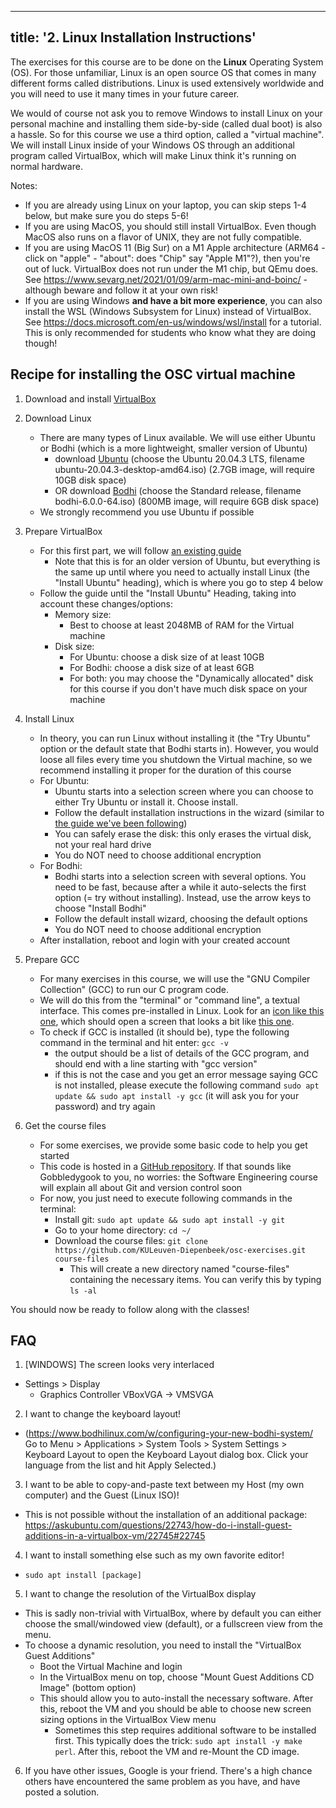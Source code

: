 


---
title: '2. Linux Installation Instructions'
---

The exercises for this course are to be done on the **Linux** Operating System (OS). For those unfamiliar, Linux is an open source OS that comes in many different forms called distributions. Linux is used extensively worldwide and you will need to use it many times in your future career.

We would of course not ask you to remove Windows to install Linux on your personal machine and installing them side-by-side (called dual boot) is also a hassle. So for this course we use a third option, called a "virtual machine". We will install Linux inside of your Windows OS through an additional program called VirtualBox, which will make Linux think it's running on normal hardware.

Notes:

* If you are already using Linux on your laptop, you can skip steps 1-4 below, but make sure you do steps 5-6!
* If you are using MacOS, you should still install VirtualBox. Even though MacOS also runs on a flavor of UNIX, they are not fully compatible. 
* If you are using MacOS 11 (Big Sur) on a M1 Apple architecture (ARM64 - click on "apple" - "about": does "Chip" say "Apple M1"?), then you're out of luck. VirtualBox does not run under the M1 chip, but QEmu does. See https://www.sevarg.net/2021/01/09/arm-mac-mini-and-boinc/ - although beware and follow it at your own risk!
* If you are using Windows **and have a bit more experience**, you can also install the WSL (Windows Subsystem for Linux) instead of VirtualBox. See https://docs.microsoft.com/en-us/windows/wsl/install for a tutorial. This is only recommended for students who know what they are doing though!


## Recipe for installing the OSC virtual machine

1. Download and install [VirtualBox](https://www.virtualbox.org/)

2. Download Linux
    * There are many types of Linux available. We will use either Ubuntu or Bodhi (which is a more lightweight, smaller version of Ubuntu)
        * download [Ubuntu](https://ubuntu.com/download/desktop) (choose the Ubuntu 20.04.3 LTS, filename ubuntu-20.04.3-desktop-amd64.iso) (2.7GB image, will require 10GB disk space)
        * OR download [Bodhi](https://www.bodhilinux.com/download) (choose the Standard release, filename bodhi-6.0.0-64.iso) (800MB image, will require 6GB disk space)
    * We strongly recommend you use Ubuntu if possible

3. Prepare VirtualBox
    * For this first part, we will follow [an existing guide](https://brb.nci.nih.gov/seqtools/installUbuntu.html)
        * Note that this is for an older version of Ubuntu, but everything is the same up until where you need to actually install Linux (the "Install Ubuntu" heading), which is where you go to step 4 below
    * Follow the guide until the "Install Ubuntu" Heading, taking into account these changes/options:
        * Memory size:
            * Best to choose at least 2048MB of RAM for the Virtual machine
        * Disk size:
            * For Ubuntu: choose a disk size of at least 10GB
            * For Bodhi: choose a disk size of at least 6GB
            * For both: you may choose the "Dynamically allocated" disk for this course if you don't have much disk space on your machine

4. Install Linux
    * In theory, you can run Linux without installing it (the "Try Ubuntu" option or the default state that Bodhi starts in). However, you would loose all files every time you shutdown the Virtual machine, so we recommend installing it proper for the duration of this course
    * For Ubuntu:
        * Ubuntu starts into a selection screen where you can choose to either Try Ubuntu or install it. Choose install.
        * Follow the default installation instructions in the wizard (similar to [the guide we've been following](https://brb.nci.nih.gov/seqtools/installUbuntu.html))
        * You can safely erase the disk: this only erases the virtual disk, not your real hard drive
        * You do NOT need to choose additional encryption
    * For Bodhi:
        * Bodhi starts into a selection screen with several options. You need to be fast, because after a while it auto-selects the first option (= try without installing). Instead, use the arrow keys to choose "Install Bodhi"
        * Follow the default install wizard, choosing the default options
        * You do NOT need to choose additional encryption
    * After installation, reboot and login with your created account

5. Prepare GCC
    * For many exercises in this course, we will use the "GNU Compiler Collection" (GCC) to run our C program code. 
    * We will do this from the "terminal" or "command line", a textual interface. This comes pre-installed in Linux. Look for an [icon like this one](https://upload.wikimedia.org/wikipedia/commons/thumb/d/da/GNOME_Terminal_icon_2019.svg/1200px-GNOME_Terminal_icon_2019.svg.png), which should open a screen that looks a bit like [this one](https://ubuntucommunity.s3.dualstack.us-east-2.amazonaws.com/optimized/2X/b/ba76cbf3dc8dc2cc94d26dd61c7aad3cedcd5102_2_690x300.png).
    * To check if GCC is installed (it should be), type the following command in the terminal and hit enter: `gcc -v`
        * the output should be a list of details of the GCC program, and should end with a line starting with "gcc version"
        * if this is not the case and you get an error message saying GCC is not installed, please execute the following command `sudo apt update && sudo apt install -y gcc` (it will ask you for your password) and try again

6. Get the course files
    * For some exercises, we provide some basic code to help you get started
    * This code is hosted in a [GitHub repository](https://github.com/KULeuven-Diepenbeek/osc-exercises). If that sounds like Gobbledygook to you, no worries: the Software Engineering course will explain all about Git and version control soon
    * For now, you just need to execute following commands in the terminal:
        * Install git: `sudo apt update && sudo apt install -y git`
        * Go to your home directory: `cd ~/`
        * Download the course files: `git clone https://github.com/KULeuven-Diepenbeek/osc-exercises.git course-files`
            * This will create a new directory named "course-files" containing the necessary items. You can verify this by typing `ls -al`


You should now be ready to follow along with the classes! 

## FAQ

1. [WINDOWS] The screen looks very interlaced
  * Settings > Display
    * Graphics Controller VBoxVGA -> VMSVGA
2. I want to change the keyboard layout!
  * (https://www.bodhilinux.com/w/configuring-your-new-bodhi-system/ Go to Menu > Applications > System Tools > System Settings > Keyboard Layout to open the Keyboard Layout dialog box.  Click your language from the list and hit Apply Selected.)
3. I want to be able to copy-and-paste text between my Host (my own computer) and the Guest (Linux ISO)!
  * This is not possible without the installation of an additional package: https://askubuntu.com/questions/22743/how-do-i-install-guest-additions-in-a-virtualbox-vm/22745#22745
4. I want to install something else such as my own favorite editor!
  * `sudo apt install [package]`
5. I want to change the resolution of the VirtualBox display
  * This is sadly non-trivial with VirtualBox, where by default you can either choose the small/windowed view (default), or a fullscreen view from the menu.
  * To choose a dynamic resolution, you need to install the "VirtualBox Guest Additions"
    * Boot the Virtual Machine and login
    * In the VirtualBox menu on top, choose "Mount Guest Additions CD Image" (bottom option)
    * This should allow you to auto-install the necessary software. After this, reboot the VM and you should be able to choose new screen sizing options in the VirtualBox View menu
        * Sometimes this step requires additional software to be installed first. This typically does the trick: `sudo apt install -y make perl`. After this, reboot the VM and re-Mount the CD image. 
6. If you have other issues, Google is your friend. There's a high chance others have encountered the same problem as you have, and have posted a solution.

<!-- 6. I get the following error **can't open device "/dev/ttyACM0": No such file or directory**. This means that the Arduino is not present in the Virtual Machine. Make sure you've added the device in the **OSC - Settings** !! 
{{% figure src="/img/installVM/arduino_01.png" %}}
  * This can be verified with the command **lsusb**. If the Arduino is not found, it should not be present in the result of this command:
{{% figure src="/img/installVM/arduino_02.png" %}}
  * In the bottom right of your VirtualBox machine, you can give permission to your Arduino on the VM:
{{% figure src="/img/installVM/arduino_03.png" %}}
  * The VM should now be able to see the Arduino. Again ... verify with **lsusb**
{{% figure src="/img/installVM/arduino_04.png" %}} -->

